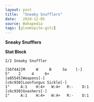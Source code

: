 ```yaml
---
layout: post
title:  "Sneaky Snufflers"
date:   2020-12-05
source: Wahapedia
tags: [gloomspite-gitz]
---
```


**Sneaky Snufflers**

**Stat Block**
```
2/2 Sneaky Snuffler
```

```
[56f442]M     W     B     Sa    [-]
5"    2     4     6+    
[e85545]Weapons[-]
[c6c930]Loonfungus Sickle[-]
1"     A:1    H:4+   W:4+   R:-    D:1   
[c6c930]Gnashers[-]
1"     A:1    H:4+   W:4+   R:-    D:1   
```


